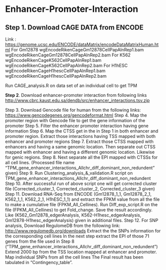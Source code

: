 # Enhancer-Promoter-Interaction
## **Step 1**. Download CAGE DATA from ENCODE
Link : https://genome.ucsc.edu/ENCODE/dataMatrix/encodeDataMatrixHuman.html
For Gm12878
wgEncodeRikenCageGm12878CellPapAlnRep1.bam
wgEncodeRikenCageGm12878CellPapAlnRep2.bam
For K562
wgEncodeRikenCageK562CellPapAlnRep1.bam
wgEncodeRikenCageK562CellPapAlnRep2.bam
For H1hESC
wgEncodeRikenCageH1hescCellPapAlnRep1.bam
wgEncodeRikenCageH1hescCellPapAlnRep2.bam

Run CAGE_analysis.R on data set of an individual cell to get TPM

**Step 2**. Download enhancer-promoter interaction from following links
http://www.cbrc.kaust.edu.sa/dendb/src/enhancer_interactions.tsv.zip

Step 3. Download Gencode file for human from the following links:
https://www.gencodegenes.org/gencodeformat.html
Step 4. Map the promoter region with Gencode file to get the gene information of the promoter
Step 5. Filter the enhancer promoter interaction having gene information
Step 6. Map the CTSS get in the in Step 1 in both enhancer and promoter region. Extract those interactions having TSS mapped with both enhancer and promoter regions
Step 7. Extract those CTSS mapped with enhancers and having a same genomic location. Then separate out CTSS mapped with enhancer and having a different genomic location. Likewise for genic regions.
Step 8. Next separate all the EPI mapped with CTSSs for all cell lines. (Processed file name “TPM_gene_enhancer_interactions_Allchr_diff_dominant_non_redundent” given) 
Step 9. Run Clustering_analysis_&_validation.R script on TPM_gene_enhancer_interactions_Allchr_diff_dominant_non_redundent
Step 10. After successful run of above script one will get corrected cluster file (Corrected_cluster_1, Corrected_cluster_2,  Corrected_cluster_3 given)
Step 11. Download RNA-Seq from ENCODE (Gm12878_1_1, Gm12878_2_1, K562_1_1, K562_2_1, H1hESC_1_1) and extract the FPKM value from all the file to make a cumulative file (FPKM_All_Cellines). Run Diff_exp_script.R on the file (FPKM_All_Cellines) to get Fold_change. Save the result accordingly. Like (K562_Gm12878_edgerAnalysis, K562-H1hesc_edgerAnalysis, Gm12878-H1hesc_edgerAnalysis) given in additional files.
Step 12. For SNP analysis, Download RegulomeDB from the following link:
http://www.regulomedb.org/downloads
Extract the the SNPs information for the corresponding cell lines
In the next step extract the EPI of those 71 genes from the file used in Step 8 (“TPM_gene_enhancer_interactions_Allchr_diff_dominant_non_redundent”)
Extend 2000 bp from the TSS location mapped at enhancer and promoter.
Map individual SNPs from all the cell lines
The Final result has been tabulated in “Contingency_table”.
